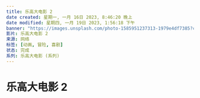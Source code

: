 ```yaml
---
title: 乐高大电影 2
date created: 星期一, 一月 16日 2023, 8:46:20 晚上
date modified: 星期四, 一月 19日 2023, 1:56:18 下午
banner: "https://images.unsplash.com/photo-1585951237313-1979e4df7385?crop=entropy&cs=tinysrgb&fit=crop&fm=jpg&h=200&ixid=MnwxfDB8MXxyYW5kb218MHx8bW92aWV8fHx8fHwxNjQxNzc3MjQ5&ixlib=rb-1.2.1&q=80&utm_campaign=api-credit&utm_medium=referral&utm_source=unsplash_source&w=800"
影片: 乐高大电影 2
来源: 网络
标签: [动画, 冒险, 喜剧]
状态: 完成
系列: 乐高大电影 (系列)
---
```


# 乐高大电影 2